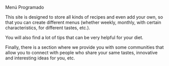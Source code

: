 Menú Programado

This site is designed to store all kinds of recipes and even add your own, so that you can create different menus (whether weekly, monthly, with certain characteristics, for different tastes, etc.).

You will also find a lot of tips that can be very helpful for your diet.

Finally, there is a section where we provide you with some communities that allow you to connect with people who share your same tastes, innovative and interesting ideas for you, etc.